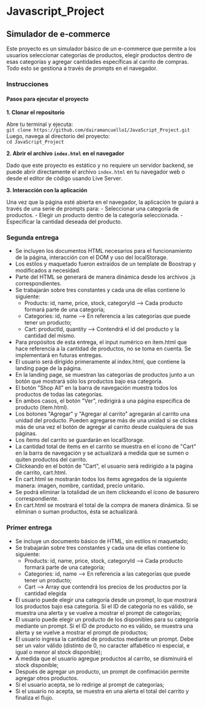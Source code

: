 # Javascript_Project

## Simulador de e-commerce

Este proyecto es un simulador básico de un e-commerce que permite a los usuarios seleccionar categorías de productos, elegir productos dentro de esas categorías y agregar cantidades específicas al carrito de compras. Todo esto se gestiona a través de prompts en el navegador.

### Instrucciones

#### Pasos para ejecutar el proyecto
**1. Clonar el repositorio**  

Abre tu terminal y ejecuta:  
`git clone https://github.com/dairamancuello1/JavaScript_Project.git`  
Luego, navega al directorio del proyecto:  
`cd JavaScript_Project`

**2. Abrir el archivo `index.html` en el navegador**  

Dado que este proyecto es estático y no requiere un servidor backend, se puede abrir directamente el archivo `index.html` en tu navegador web o desde el editor de código usando Live Server.

**3. Interacción con la aplicación**  

Una vez que la página esté abierta en el navegador, la aplicación te guiará a través de una serie de prompts para:
	- Seleccionar una categoría de productos.
	- Elegir un producto dentro de la categoría seleccionada.
	- Especificar la cantidad deseada del producto.

### Segunda entrega

- Se incluyen los documentos HTML necesarios para el funcionamiento de la página, interacción con el DOM y uso del localStorage.
- Los estilos y maquetado fueron extraídos de un template de Boostrap y modificados a necesidad.
- Parte del HTML se generará de manera dinámica desde los archivos .js correspondientes.
- Se trabajarán sobre tres constantes y cada una de ellas contiene lo siguiente:
	- Products: id, name, price, stock, categoryId --> Cada producto formará parte de una categoría;
	- Categories: id, name --> En referencia a las categorías que puede tener un producto;
	- Cart: productId, quantity --> Contendrá el id del producto y la cantidad del mismo.
- Para propósitos de esta entrega, el input numérico en item.html que hace referencia a la cantidad de productos, no se toma en cuenta. Se implementará en futuras entregas.
- El usuario será dirigido primeramente al index.html, que contiene la landing page de la página.
- En la landing page, se muestran las categorías de productos junto a un botón que mostrará sólo los productos bajo esa categoría.
- El botón "Shop All" en la barra de navegación muestra todos los productos de todas las categorías.
- En ambos casos, el botón "Ver", redirigirá a una página específica de producto (item.html).
- Los botones "Agregar" y "Agregar al carrito" agregarán al carrito una unidad del producto. Pueden agregarse más de una unidad si se clickea más de una vez el botón de agregar al carrito desde cualquiera de sus páginas.
- Los ítems del carrito se guardarán en localStorage.
- La cantidad total de ítems en el carrito se muestra en el ícono de "Cart" en la barra de navegación y se actualizará a medida que se sumen o quiten productos del carrito.
- Clickeando en el botón de "Cart", el usuario será redirigido a la página de carrito, cart.html.
- En cart.html se mostrarán todos los ítems agregados de la siguiente manera: imagen, nombre, cantidad, precio unitario.
- Se podrá eliminar la totalidad de un item clickeando el ícono de basurero correspondiente.
- En cart.html se mostrará el total de la compra de manera dinámica. Si se eliminan o suman productos, ésta se actualizará.


### Primer entrega
- Se incluye un documento básico de HTML, sin estilos ni maquetado;
- Se trabajarán sobre tres constantes y cada una de ellas contiene lo siguiente:
	- Products: id, name, price, stock, categoryId --> Cada producto formará parte de una categoría;
	- Categories: id, name --> En referencia a las categorías que puede tener un producto;
	- Cart --> Array que contendrá los precios de los productos por la cantidad elegida
- El usuario puede elegir una categoría desde un prompt, lo que mostrará los productos bajo esa categoría. Si el ID de categoría no es válido, se muestra una alerta y se vuelve a mostrar el prompt de categorías;
- El usuario puede elegir un producto de los disponibles para su categoría mediante un prompt. Si el ID de producto no es válido, se muestra una alerta y se vuelve a mostrar el prompt de productos;
- El usuario ingresa la cantidad de productos mediante un prompt. Debe ser un valor válido (distinto de 0, no caracter alfabético ni especial, e igual o menor al stock disponible);
- A medida que el usuario agregue productos al carrito, se disminuirá el stock disponible;
- Después de agregar un producto, un prompt de confimación permite agregar otros productos. 
- Si el usuario acepta, se lo redirige al prompt de categorías;
- Si el usuario no acepta, se muestra en una alerta el total del carrito y finaliza el flujo.
